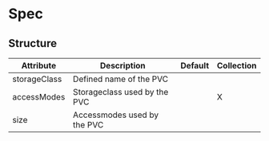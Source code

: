 # Spec 
 

## Structure 
 

| Attribute    | Description                   | Default | Collection  |
| ------------ | ----------------------------- | ------- | ----------  |
| storageClass | Defined name of the PVC       |         |             |
| accessModes  | Storageclass used by the PVC  |         | X           |
| size         | Accessmodes used by the PVC   |         |             |
